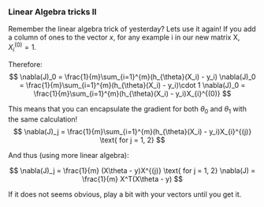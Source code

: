 ### Linear Algebra tricks II

Remember the linear algebra trick of yesterday? Lets use it again! 
If you add a column of ones to the vector $x$, for any example i in our new matrix X, $X_{i}^{(0)} = 1$.  
  
Therefore:  
$$
\nabla(J)_0 = \frac{1}{m}\sum_{i=1}^{m}(h_{\theta}(X_i) - y_i)
\nabla(J)_0 = \frac{1}{m}\sum_{i=1}^{m}(h_{\theta}(X_i) - y_i)\cdot 1 
\nabla(J)_0 = \frac{1}{m}\sum_{i=1}^{m}(h_{\theta}(X_i) - y_i)X_{i}^{(0)}
$$

This means that you can encapsulate the gradient for both $\theta_0$ and $\theta_1$ with the same calculation! 
$$
\nabla(J)_j = \frac{1}{m}\sum_{i=1}^{m}(h_{\theta}(X_i) - y_i)X_{i}^{(j)} \text{ for j = 1, 2}
$$

And thus (using more linear algebra):  

$$
\nabla(J)_j = \frac{1}{m} (X\theta - y)X^{(j)} \text{ for j = 1, 2}
\nabla(J) = \frac{1}{m} X^T(X\theta - y)
$$  

If it does not seems obvious, play a bit with your vectors until you get it. 